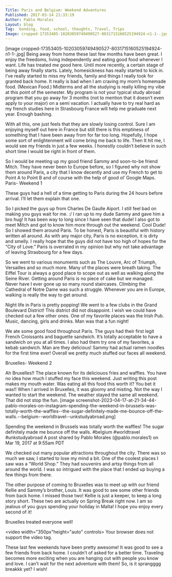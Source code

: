 ```yaml
---
Title: Paris and Belgium: Weekend Adventures
Published: 2017-03-14 21:33:19
Author: Pablo Morales
Layout: blog
Tag:  bonding, food, school, thoughts, Travel, Trips
Image: cropped-17353405-10203059749490527-8031715160525194924-n1-1-.jpg
---
```

[image cropped-17353405-10203059749490527-8031715160525194924-n1-1-.jpg]
Being away from home these last few months have been great. I enjoy the freedoms, living independently and eating good food whenever I want. Life has treated me good here. Until more recently, a certain stage of being away finally starts. Lately, homesickness has really started to kick in. I’ve really started to miss my friends, family and things I really took for granted back home. It really is bad when I am craving my mom’s homemade food. (Mexican Food.) Midterms and all the studying is really killing my vibe at this point of the semester. My program is not your typical study abroad program that you go away for 3 months (not to mention that it doesn’t even apply to your major) on a semi vacation. I actually have to try real hard as my french studies here in Strasbourg France will help me graduate next year. Enough bashing.

With all this, one just feels that they are slowly losing control. Sure I am enjoying myself out here in France but still there is this emptiness of something that I have been away from for far too long. Hopefully, I hope some sort of enlightenment will come bring me back to life. Then It hit me, I would see my friends in just a few weeks. I honestly couldn’t believe in such short time I would be right in front of them.

So I would be meeting up my good friend Sammy and soon-to-be friend Mitch. They have never been to Europe before, so I figured why not show them around Paris, a city that I know decently and use my French to get to Point A to Point B and of course with the help of good ol’ Google Maps.
Paris- Weekend 1

These guys had a hell of a time getting to Paris during the 24 hours before arrival. I’ll let them explain that one.

So I picked the guys up from Charles De Gaulle Aiport. I still feel bad on making you guys wait for me. :/ I ran up to my dude Sammy and gave him a bro hug! It has been way to long since I have seen that dude! I also got to meet Mitch and got to know him more through out the weekend. Cool Dude! So I showed them around Paris. To be honest, Paris is beautiful with history written all around. As with any major city, Paris is no exception, it is dirty and smelly. I really hope that the guys did not have too high of hopes for the “City of Love.” Paris is overrated in my opinion but why not take advantage of leaving Strasbourg for a few days.

So we went to various monuments such as The Louvre, Arc of Triumph, Versailles and so much more. Many of the places were breath taking. The Eiffel Tour is always a good place to scope out as well as walking along the Seine River. Getting around Paris is no piece of cake but we managed. Never have I ever gone up so many round staircases. Climbing the Cathedral of Notre Dame was such a struggle. Whenever you are in Europe, walking is really the way to get around.

Night life in Paris is pretty popping! We went to a few clubs in the Grand Boulevard District! This district did not disappoint. I wish we could have checked out a few other ones. One of my favorite places was the Irish Pub. Music, dancing, girls and drinks. Man was that a fun night!

We ate some good food throughout Paris. The guys had their first legit French Croissants and baguette sandwich. It’s totally acceptable to have a sandwich on you at all times. I also had them try one of my favorites, a kebab sandwich. Man are they delicious! Sammy had actual ramen noodles for the first time ever! Overall we pretty much stuffed our faces all weekend.

 
Bruxelles- Weekend 2


Ah Bruxelles!! The place known for its deliciouos fries and waffles.  You have no idea how much I stuffed my face this weekend. Just writing this post makes my mouth water.  Was eating all this food this worth it? You bet it was!! When I arrived in Bruxelles, it was gloomy and misting. Not the way I wanted to start the weekend. The weather stayed the same all weekend. That did not stop the fun.
[image screenshot-2023-04-17-at-21-34-44-pablo-morales-on-instagram-spending-the-weekend-in-brussels-was-totally-worth-the-waffles--the-sugar-definitely-made-me-bounce-off-the-walls.--belgium--worldtravel--unkstudyabroad.png]

Spending the weekend in Brussels was totally worth the waffles! The sugar definitely made me bounce off the walls. #belgium #worldtravel #unkstudyabroad
 A post shared by Pablo Morales (@pablo.morales1) on Mar 19, 2017 at 9:55am PDT

We checked out many popular attractions throughout the city. There was so much we saw, I started to lose my mind a bit. One of the coolest places I saw was a “World Shop.” They had souvenirs and artsy things from all around the world. I was so intrigued with the place that I ended up buying a few things from there.

The other purpose of coming to Bruxelles was to meet up with our friend Kellie and Sammy’s brother, Louis. It was good to see some other friends from back home. I missed those two! Kellie is just a keeper, to keep a long story short. These two are actually on Spring Break right now. I am so jealous of you guys spending your holiday in Malta! I hope you enjoy every second of it!

Bruxelles treated everyone well!

 
 <video width="350px"height="auto" controls>
  <source src="https://f005.backblazeb2.com/file/lifeofpablo/media/videos/goodbye.mp4" type="video/mp4">
Your browser does not support the video tag.
</video> 

These last few weekends have been pretty awesome! It was good to see a few friends from back home. I couldn’t of asked for a better time. Traveling becomes more exciting when you are hanging out with people you know and love. I can’t wait for the next adventure with them! So, is it sprangggg breakkk yet? I wish!
